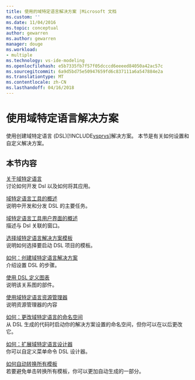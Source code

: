 ```yaml
---
title: 使用的域特定语言解决方案 |Microsoft 文档
ms.custom: ''
ms.date: 11/04/2016
ms.topic: conceptual
author: gewarren
ms.author: gewarren
manager: douge
ms.workload:
- multiple
ms.technology: vs-ide-modeling
ms.openlocfilehash: e5b7335fb7f57f05dcccd6eeeed84050a42ac57c
ms.sourcegitcommit: 6a9d5bd75e50947659fd6c837111a6a547884e2a
ms.translationtype: MT
ms.contentlocale: zh-CN
ms.lasthandoff: 04/16/2018
---
```

# <a name="working-with-domain-specific-language-solutions"></a>使用域特定语言解决方案
使用创建域特定语言 (DSL)[!INCLUDE[vsprvs](../code-quality/includes/vsprvs_md.md)]解决方案。 本节是有关如何设置和自定义解决方案。  
  
## <a name="in-this-section"></a>本节内容  
 [关于域特定语言](../modeling/about-domain-specific-languages.md)  
 讨论如何开发 Dsl 以及如何将其应用。  
  
 [域特定语言工具的概述](../modeling/overview-of-domain-specific-language-tools.md)  
 说明中开发和分发 DSL 的主要任务。  
  
 [域特定语言工具用户界面的概述](../modeling/overview-of-the-domain-specific-language-tools-user-interface.md)  
 描述与 Dsl 关联的窗口。  
  
 [选择域特定语言解决方案模板](../modeling/choosing-a-domain-specific-language-solution-template.md)  
 说明如何选择要启动 DSL 项目的模板。  
  
 [如何：创建域特定语言解决方案](../modeling/how-to-create-a-domain-specific-language-solution.md)  
 介绍设置 DSL 的步骤。  
  
 [使用 DSL 定义图表](../modeling/working-with-the-dsl-definition-diagram.md)  
 说明该关系图的部件。  
  
 [使用域特定语言资源管理器](../modeling/working-with-the-domain-specific-language-explorer.md)  
 说明资源管理器的内容  
  
 [如何：更改域特定语言的命名空间](../modeling/how-to-change-the-namespace-of-a-domain-specific-language.md)  
 从 DSL 生成的代码时启动你的解决方案设置的命名空间，但你可以在以后更改它。  
  
 [如何：扩展域特定语言设计器](../modeling/how-to-extend-the-domain-specific-language-designer.md)  
 你可以自定义菜单命令 DSL 设计器。  
  
 [如何自动转换所有模板](http://msdn.microsoft.com/b63cfe20-fe5e-47cc-9506-59b29bca768a)  
 若要避免单击转换所有模板，你可以更加自动生成的一部分。